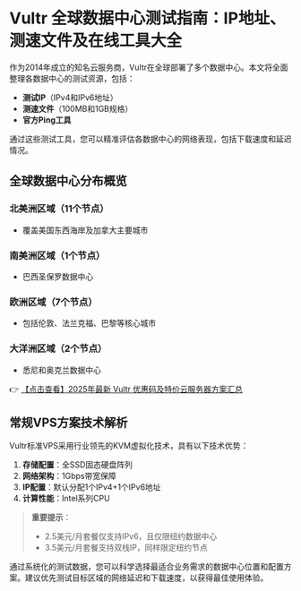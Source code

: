 # Vultr 全球数据中心测试指南：IP地址、测速文件及在线工具大全

作为2014年成立的知名云服务商，Vultr在全球部署了多个数据中心。本文将全面整理各数据中心的测试资源，包括：

- **测试IP**（IPv4和IPv6地址）
- **测速文件**（100MB和1GB规格）
- **官方Ping工具**

通过这些测试工具，您可以精准评估各数据中心的网络表现，包括下载速度和延迟情况。

## 全球数据中心分布概览

### 北美洲区域（11个节点）
- 覆盖美国东西海岸及加拿大主要城市

### 南美洲区域（1个节点）
- 巴西圣保罗数据中心

### 欧洲区域（7个节点）
- 包括伦敦、法兰克福、巴黎等核心城市

### 大洋洲区域（2个节点）
- 悉尼和奥克兰数据中心

👉 [【点击查看】2025年最新 Vultr 优惠码及特价云服务器方案汇总](https://bit.ly/VuLtr)

## 常规VPS方案技术解析

Vultr标准VPS采用行业领先的KVM虚拟化技术，具有以下技术优势：

1. **存储配置**：全SSD固态硬盘阵列
2. **网络架构**：1Gbps带宽保障
3. **IP配置**：默认分配1个IPv4+1个IPv6地址
4. **计算性能**：Intel系列CPU

> **重要提示**：
> - 2.5美元/月套餐仅支持IPv6，且仅限纽约数据中心
> - 3.5美元/月套餐支持双栈IP，同样限定纽约节点

通过系统化的测试数据，您可以科学选择最适合业务需求的数据中心位置和配置方案。建议优先测试目标区域的网络延迟和下载速度，以获得最佳使用体验。